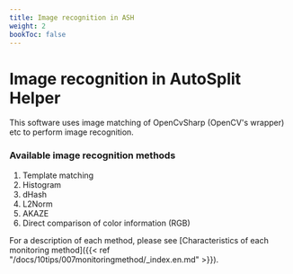 ```yaml
---
title: Image recognition in ASH
weight: 2
bookToc: false
---
```


# Image recognition in AutoSplit Helper

This software uses image matching of OpenCvSharp (OpenCV's wrapper) etc to perform image recognition.  
  

### Available image recognition methods
  
1. Template matching
2. Histogram
3. dHash
4. L2Norm
5. AKAZE
6. Direct comparison of color information (RGB)

For a description of each method, please see [Characteristics of each monitoring method]({{< ref "/docs/10tips/007monitoringmethod/_index.en.md" >}}).
   
